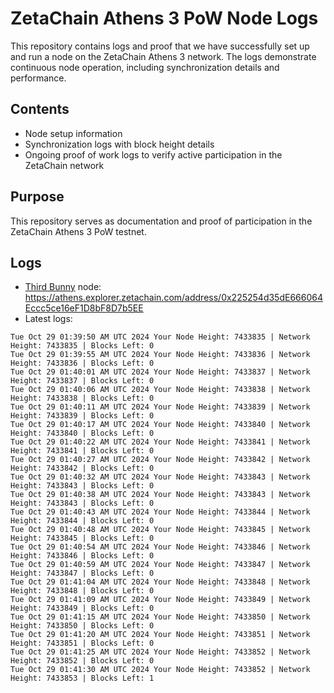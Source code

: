# ZetaChain Athens 3 PoW Node Logs
This repository contains logs and proof that we have successfully set up and run a node on the ZetaChain Athens 3 network. The logs demonstrate continuous node operation, including synchronization details and performance.

## Contents
- Node setup information
- Synchronization logs with block height details
- Ongoing proof of work logs to verify active participation in the ZetaChain network

## Purpose
This repository serves as documentation and proof of participation in the ZetaChain Athens 3 PoW testnet.

## Logs

- [Third Bunny](https://thirdbunny.xyz/) node: https://athens.explorer.zetachain.com/address/0x225254d35dE666064Eccc5ce16eF1D8bF8D7b5EE
- Latest logs:
```
Tue Oct 29 01:39:50 AM UTC 2024 Your Node Height: 7433835 | Network Height: 7433835 | Blocks Left: 0
Tue Oct 29 01:39:55 AM UTC 2024 Your Node Height: 7433836 | Network Height: 7433836 | Blocks Left: 0
Tue Oct 29 01:40:01 AM UTC 2024 Your Node Height: 7433837 | Network Height: 7433837 | Blocks Left: 0
Tue Oct 29 01:40:06 AM UTC 2024 Your Node Height: 7433838 | Network Height: 7433838 | Blocks Left: 0
Tue Oct 29 01:40:11 AM UTC 2024 Your Node Height: 7433839 | Network Height: 7433839 | Blocks Left: 0
Tue Oct 29 01:40:17 AM UTC 2024 Your Node Height: 7433840 | Network Height: 7433840 | Blocks Left: 0
Tue Oct 29 01:40:22 AM UTC 2024 Your Node Height: 7433841 | Network Height: 7433841 | Blocks Left: 0
Tue Oct 29 01:40:27 AM UTC 2024 Your Node Height: 7433842 | Network Height: 7433842 | Blocks Left: 0
Tue Oct 29 01:40:32 AM UTC 2024 Your Node Height: 7433843 | Network Height: 7433843 | Blocks Left: 0
Tue Oct 29 01:40:38 AM UTC 2024 Your Node Height: 7433843 | Network Height: 7433843 | Blocks Left: 0
Tue Oct 29 01:40:43 AM UTC 2024 Your Node Height: 7433844 | Network Height: 7433844 | Blocks Left: 0
Tue Oct 29 01:40:48 AM UTC 2024 Your Node Height: 7433845 | Network Height: 7433845 | Blocks Left: 0
Tue Oct 29 01:40:54 AM UTC 2024 Your Node Height: 7433846 | Network Height: 7433846 | Blocks Left: 0
Tue Oct 29 01:40:59 AM UTC 2024 Your Node Height: 7433847 | Network Height: 7433847 | Blocks Left: 0
Tue Oct 29 01:41:04 AM UTC 2024 Your Node Height: 7433848 | Network Height: 7433848 | Blocks Left: 0
Tue Oct 29 01:41:09 AM UTC 2024 Your Node Height: 7433849 | Network Height: 7433849 | Blocks Left: 0
Tue Oct 29 01:41:15 AM UTC 2024 Your Node Height: 7433850 | Network Height: 7433850 | Blocks Left: 0
Tue Oct 29 01:41:20 AM UTC 2024 Your Node Height: 7433851 | Network Height: 7433851 | Blocks Left: 0
Tue Oct 29 01:41:25 AM UTC 2024 Your Node Height: 7433852 | Network Height: 7433852 | Blocks Left: 0
Tue Oct 29 01:41:30 AM UTC 2024 Your Node Height: 7433852 | Network Height: 7433853 | Blocks Left: 1
```
